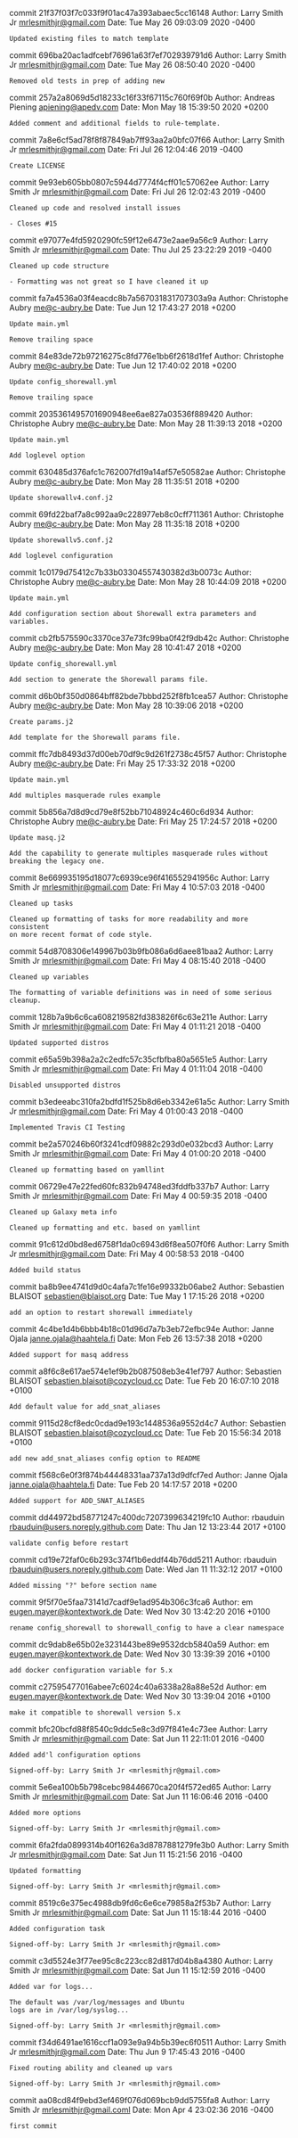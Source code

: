 commit 21f37f03f7c033f9f01ac47a393abaec5cc16148
Author: Larry Smith Jr <mrlesmithjr@gmail.com>
Date:   Tue May 26 09:03:09 2020 -0400

    Updated existing files to match template

commit 696ba20ac1adfcebf76961a63f7ef702939791d6
Author: Larry Smith Jr <mrlesmithjr@gmail.com>
Date:   Tue May 26 08:50:40 2020 -0400

    Removed old tests in prep of adding new

commit 257a2a8069d5d18233c16f33f67115c760f69f0b
Author: Andreas Piening <apiening@apedv.com>
Date:   Mon May 18 15:39:50 2020 +0200

    Added comment and additional fields to rule-template.

commit 7a8e6cf5ad78f8f87849ab7ff93aa2a0bfc07f66
Author: Larry Smith Jr <mrlesmithjr@gmail.com>
Date:   Fri Jul 26 12:04:46 2019 -0400

    Create LICENSE

commit 9e93eb605bb0807c5944d7774f4cff01c57062ee
Author: Larry Smith Jr <mrlesmithjr@gmail.com>
Date:   Fri Jul 26 12:02:43 2019 -0400

    Cleaned up code and resolved install issues
    
    - Closes #15

commit e97077e4fd5920290fc59f12e6473e2aae9a56c9
Author: Larry Smith Jr <mrlesmithjr@gmail.com>
Date:   Thu Jul 25 23:22:29 2019 -0400

    Cleaned up code structure
    
    - Formatting was not great so I have cleaned it up

commit fa7a4536a03f4eacdc8b7a567031831707303a9a
Author: Christophe Aubry <me@c-aubry.be>
Date:   Tue Jun 12 17:43:27 2018 +0200

    Update main.yml
    
    Remove trailing space

commit 84e83de72b97216275c8fd776e1bb6f2618d1fef
Author: Christophe Aubry <me@c-aubry.be>
Date:   Tue Jun 12 17:40:02 2018 +0200

    Update config_shorewall.yml
    
    Remove trailing space

commit 2035361495701690948ee6ae827a03536f889420
Author: Christophe Aubry <me@c-aubry.be>
Date:   Mon May 28 11:39:13 2018 +0200

    Update main.yml
    
    Add loglevel option

commit 630485d376afc1c762007fd19a14af57e50582ae
Author: Christophe Aubry <me@c-aubry.be>
Date:   Mon May 28 11:35:51 2018 +0200

    Update shorewallv4.conf.j2

commit 69fd22baf7a8c992aa9c228977eb8c0cff711361
Author: Christophe Aubry <me@c-aubry.be>
Date:   Mon May 28 11:35:18 2018 +0200

    Update shorewallv5.conf.j2
    
    Add loglevel configuration

commit 1c0179d75412c7b33b03304557430382d3b0073c
Author: Christophe Aubry <me@c-aubry.be>
Date:   Mon May 28 10:44:09 2018 +0200

    Update main.yml
    
    Add configuration section about Shorewall extra parameters and variables.

commit cb2fb575590c3370ce37e73fc99ba0f42f9db42c
Author: Christophe Aubry <me@c-aubry.be>
Date:   Mon May 28 10:41:47 2018 +0200

    Update config_shorewall.yml
    
    Add section to generate the Shorewall params file.

commit d6b0bf350d0864bff82bde7bbbd252f8fb1cea57
Author: Christophe Aubry <me@c-aubry.be>
Date:   Mon May 28 10:39:06 2018 +0200

    Create params.j2
    
    Add template for the Shorewall params file.

commit ffc7db8493d37d00eb70df9c9d261f2738c45f57
Author: Christophe Aubry <me@c-aubry.be>
Date:   Fri May 25 17:33:32 2018 +0200

    Update main.yml
    
    Add multiples masquerade rules example

commit 5b856a7d8d9cd79e8f52bb71048924c460c6d934
Author: Christophe Aubry <me@c-aubry.be>
Date:   Fri May 25 17:24:57 2018 +0200

    Update masq.j2
    
    Add the capability to generate multiples masquerade rules without breaking the legacy one.

commit 8e669935195d18077c6939ce96f416552941956c
Author: Larry Smith Jr <mrlesmithjr@gmail.com>
Date:   Fri May 4 10:57:03 2018 -0400

    Cleaned up tasks
    
    Cleaned up formatting of tasks for more readability and more consistent
    on more recent format of code style.

commit 54d8708306e149967b03b9fb086a6d6aee81baa2
Author: Larry Smith Jr <mrlesmithjr@gmail.com>
Date:   Fri May 4 08:15:40 2018 -0400

    Cleaned up variables
    
    The formatting of variable definitions was in need of some serious
    cleanup.

commit 128b7a9b6c6ca608219582fd383826f6c63e211e
Author: Larry Smith Jr <mrlesmithjr@gmail.com>
Date:   Fri May 4 01:11:21 2018 -0400

    Updated supported distros

commit e65a59b398a2a2c2edfc57c35cfbfba80a5651e5
Author: Larry Smith Jr <mrlesmithjr@gmail.com>
Date:   Fri May 4 01:11:04 2018 -0400

    Disabled unsupported distros

commit b3edeeabc310fa2bdfd1f525b8d6eb3342e61a5c
Author: Larry Smith Jr <mrlesmithjr@gmail.com>
Date:   Fri May 4 01:00:43 2018 -0400

    Implemented Travis CI Testing

commit be2a570246b60f3241cdf09882c293d0e032bcd3
Author: Larry Smith Jr <mrlesmithjr@gmail.com>
Date:   Fri May 4 01:00:20 2018 -0400

    Cleaned up formatting based on yamllint

commit 06729e47e22fed60fc832b94748ed3fddfb337b7
Author: Larry Smith Jr <mrlesmithjr@gmail.com>
Date:   Fri May 4 00:59:35 2018 -0400

    Cleaned up Galaxy meta info
    
    Cleaned up formatting and etc. based on yamllint

commit 91c612d0bd8ed6758f1da0c6943d6f8ea507f0f6
Author: Larry Smith Jr <mrlesmithjr@gmail.com>
Date:   Fri May 4 00:58:53 2018 -0400

    Added build status

commit ba8b9ee4741d9d0c4afa7c1fe16e99332b06abe2
Author: Sebastien BLAISOT <sebastien@blaisot.org>
Date:   Tue May 1 17:15:26 2018 +0200

    add an option to restart shorewall immediately

commit 4c4be1d4b6bbb4b18c01d96d7a7b3eb72efbc94e
Author: Janne Ojala <janne.ojala@haahtela.fi>
Date:   Mon Feb 26 13:57:38 2018 +0200

    Added support for masq address

commit a8f6c8e617ae574e1ef9b2b087508eb3e41ef797
Author: Sebastien BLAISOT <sebastien.blaisot@cozycloud.cc>
Date:   Tue Feb 20 16:07:10 2018 +0100

    Add default value for add_snat_aliases

commit 9115d28cf8edc0cdad9e193c1448536a9552d4c7
Author: Sebastien BLAISOT <sebastien.blaisot@cozycloud.cc>
Date:   Tue Feb 20 15:56:34 2018 +0100

    add new add_snat_aliases config option to README

commit f568c6e0f3f874b44448331aa737a13d9dfcf7ed
Author: Janne Ojala <janne.ojala@haahtela.fi>
Date:   Tue Feb 20 14:17:57 2018 +0200

    Added support for ADD_SNAT_ALIASES

commit dd44972bd58771247c400dc7207399634219fc10
Author: rbauduin <rbauduin@users.noreply.github.com>
Date:   Thu Jan 12 13:23:44 2017 +0100

    validate config before restart

commit cd19e72faf0c6b293c374f1b6eddf44b76dd5211
Author: rbauduin <rbauduin@users.noreply.github.com>
Date:   Wed Jan 11 11:32:12 2017 +0100

    Added missing "?" before section name

commit 9f5f70e5faa73141d7cadf9e1ad954b306c3fca6
Author: em <eugen.mayer@kontextwork.de>
Date:   Wed Nov 30 13:42:20 2016 +0100

    rename config_shorewall to shorewall_config to have a clear namespace

commit dc9dab8e65b02e3231443be89e9532dcb5840a59
Author: em <eugen.mayer@kontextwork.de>
Date:   Wed Nov 30 13:39:39 2016 +0100

    add docker configuration variable for 5.x

commit c27595477016abee7c6024c40a6338a28a88e52d
Author: em <eugen.mayer@kontextwork.de>
Date:   Wed Nov 30 13:39:04 2016 +0100

    make it compatible to shorewall version 5.x

commit bfc20bcfd88f8540c9ddc5e8c3d97f841e4c73ee
Author: Larry Smith Jr <mrlesmithjr@gmail.com>
Date:   Sat Jun 11 22:11:01 2016 -0400

    Added add'l configuration options
    
    Signed-off-by: Larry Smith Jr <mrlesmithjr@gmail.com>

commit 5e6ea100b5b798cebc98446670ca20f4f572ed65
Author: Larry Smith Jr <mrlesmithjr@gmail.com>
Date:   Sat Jun 11 16:06:46 2016 -0400

    Added more options
    
    Signed-off-by: Larry Smith Jr <mrlesmithjr@gmail.com>

commit 6fa2fda0899314b40f1626a3d8787881279fe3b0
Author: Larry Smith Jr <mrlesmithjr@gmail.com>
Date:   Sat Jun 11 15:21:56 2016 -0400

    Updated formatting
    
    Signed-off-by: Larry Smith Jr <mrlesmithjr@gmail.com>

commit 8519c6e375ec4988db9fd6c6e6ce79858a2f53b7
Author: Larry Smith Jr <mrlesmithjr@gmail.com>
Date:   Sat Jun 11 15:18:44 2016 -0400

    Added configuration task
    
    Signed-off-by: Larry Smith Jr <mrlesmithjr@gmail.com>

commit c3d5524e3f77ee95c8c223cc82d817d04b8a4380
Author: Larry Smith Jr <mrlesmithjr@gmail.com>
Date:   Sat Jun 11 15:12:59 2016 -0400

    Added var for logs...
    
    The default was /var/log/messages and Ubuntu
    logs are in /var/log/syslog...
    
    Signed-off-by: Larry Smith Jr <mrlesmithjr@gmail.com>

commit f34d6491ae1616ccf1a093e9a94b5b39ec6f0511
Author: Larry Smith Jr <mrlesmithjr@gmail.com>
Date:   Thu Jun 9 17:45:43 2016 -0400

    Fixed routing ability and cleaned up vars
    
    Signed-off-by: Larry Smith Jr <mrlesmithjr@gmail.com>

commit aa08cd84f9ebd3ef469f076d069bcb9dd5755fa8
Author: Larry Smith Jr <mrlesmithjr@gmail.coml>
Date:   Mon Apr 4 23:02:36 2016 -0400

    first commit

